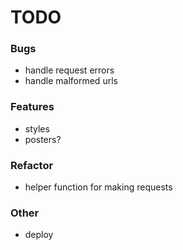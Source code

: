 # TODO

### Bugs
- handle request errors
- handle malformed urls

### Features
- styles
- posters?

### Refactor
- helper function for making requests

### Other
- deploy
